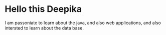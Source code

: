 # Hello this Deepika
I am passoniate to learn about the java, and also web applications,
and also intersted to learn about the data base. 
